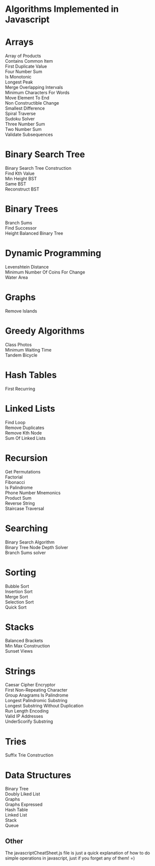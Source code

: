 # Algorithms Implemented in Javascript

  

# Arrays
Array of Products  
Contains Common Item  
First Duplicate Value  
Four Number Sum  
Is Monotonic  
Longest Peak  
Merge Overlapping Intervals  
Minimum Characters For Words  
Move Element To End  
Non Constructible Change  
Smallest Difference  
Spiral Traverse  
Sudoku Solver  
Three Number Sum  
Two Number Sum  
Validate Subsequences  

# Binary Search Tree  
Binary Search Tree Construction  
Find Kth Value  
Min Height BST  
Same BST  
Reconstruct BST  

# Binary Trees  
Branch Sums  
Find Successor  
Height Balanced Binary Tree  

# Dynamic Programming  
Levenshtein Distance  
Minimum Number Of Coins For Change  
Water Area  

# Graphs  
Remove Islands  

# Greedy Algorithms  
Class Photos  
Minimum Waiting Time  
Tandem Bicycle  

# Hash Tables  
First Recurring  

# Linked Lists  
Find Loop  
Remove Duplicates  
Remove Kth Node  
Sum Of Linked Lists  

# Recursion  
Get Permutations  
Factorial  
Fibonacci  
Is Palindrome  
Phone Number Mnemonics  
Product Sum  
Reverse String  
Staircase Traversal  

# Searching
Binary Search Algorithm   
Binary Tree Node Depth Solver  
Branch Sums solver  

# Sorting  
Bubble Sort  
Insertion Sort  
Merge Sort  
Selection Sort  
Quick Sort  

# Stacks
Balanced Brackets  
Min Max Construction  
Sunset Views  

# Strings
Caesar Cipher Encryptor  
First Non-Repeating Character  
Group Anagrams
Is Palindrome  
Longest Palindromic Substring  
Longest Substring Without Duplication  
Run Length Encoding  
Valid IP Addresses  
UnderScorify Substring  

# Tries  
Suffix Trie Construction  

# Data Structures   
Binary Tree  
Doubly Liked List  
Graphs  
Graphs Expressed  
Hash Table  
Linked List  
Stack  
Queue  

## Other

The javascriptCheatSheet.js file is just a quick explanation of how to do simple operations in javascript, just if you forget any of them! =)  

